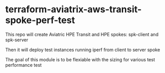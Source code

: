 # terraform-aviatrix-aws-transit-spoke-perf-test

This repo will create Aviatric HPE Transit and HPE spokes: spk-client and spk-server


Then it will deploy test instances running iperf from client to server spoke

The goal of this module is to be flexiable with the sizing for various test performance test